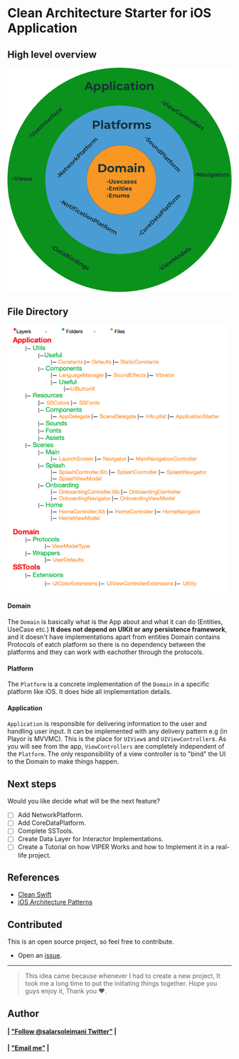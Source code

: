 # Clean Architecture Starter for iOS Application

## High level overview

![](CleanArchitecturesLayers.png)

## File Directory
<img src="https://github.com/Salarsoleimani/CleanStarter/blob/master/StarterDirectory.png" height=600 class="center">

#### Domain 

The `Domain` is basically what is the App about and what it can do (Entities, UseCase etc.) **It does not depend on UIKit or any persistence framework**, and it doesn't have implementations apart from entities
Domain contains Protocols of eatch platform so there is no dependency between the platforms and they can work with eachother through the protocols.

#### Platform
The `Platform` is a concrete implementation of the `Domain` in a specific platform like iOS. It does hide all implementation details.

#### Application
`Application` is responsible for delivering information to the user and handling user input. It can be implemented with any delivery pattern e.g (in Playor is MVVMC). This is the place for `UIView`s and `UIViewController`s. As you will see from the app, `ViewControllers` are completely independent of the `Platform`.  The only responsibility of a view controller is to "bind" the UI to the Domain to make things happen.

## Next steps

Would you like decide what will be the next feature?

* [ ] Add NetworkPlatform.
* [ ] Add CoreDataPlatform.
* [ ] Complete SSTools.
* [ ] Create Data Layer for Interactor Implementations.
* [ ] Create a Tutorial on how VIPER Works and how to Implement it in a real-life project.

## References
- [Clean Swift](https://clean-swift.com)
- [iOS Architecture Patterns](https://medium.com/ios-os-x-development/ios-architecture-patterns-ecba4c38de52#.ba7q8dcih)

## Contributed
This is an open source project, so feel free to contribute.
- Open an [issue](https://github.com/Salarsoleimani/CleanStarter/issues/new).

----

> This idea came because whenever I had to create a new project, It took me a long time to put the initiating things together. Hope you guys enjoy it, Thank you :heart:.

## Author

#### | ["Follow @salarsoleimani Twitter"](http://twitter.com/salarsoleimani) |
#### | ["Email me"](mailto:s.s_m1983@yahoo.com) |
